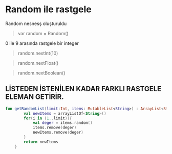 # Random ile rastgele

Random nesnesş oluşturuldu
> var random = Random()

0 ile 9 arasında rastgele bir integer
> random.nextInt(10)

> random.nextFloat()

> random.nextBoolean()



## LİSTEDEN İSTENİLEN KADAR FARKLI RASTGELE ELEMAN GETİRİR.
```kotlin
fun getRandomList(limit:Int, items: MutableList<String>) : ArrayList<String>{
        val newItems = arrayListOf<String>()
        for(i in (1..limit)){
            val deger = items.random()
            items.remove(deger)
            newItems.remove(deger)
        }
        return newItems
    }
```
